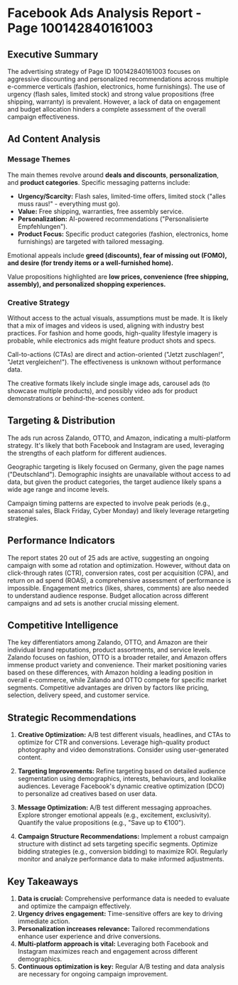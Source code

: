 # Facebook Ads Analysis Report - Page 100142840161003

## Executive Summary

The advertising strategy of Page ID 100142840161003 focuses on aggressive discounting and personalized recommendations across multiple e-commerce verticals (fashion, electronics, home furnishings).  The use of urgency (flash sales, limited stock) and strong value propositions (free shipping, warranty) is prevalent.  However, a lack of data on engagement and budget allocation hinders a complete assessment of the overall campaign effectiveness.


## Ad Content Analysis

### Message Themes

The main themes revolve around **deals and discounts**, **personalization**, and **product categories**.  Specific messaging patterns include:

* **Urgency/Scarcity:**  Flash sales, limited-time offers, limited stock ("alles muss raus!" - everything must go).
* **Value:** Free shipping, warranties, free assembly service.
* **Personalization:** AI-powered recommendations ("Personalisierte Empfehlungen").
* **Product Focus:** Specific product categories (fashion, electronics, home furnishings) are targeted with tailored messaging.

Emotional appeals include **greed (discounts), fear of missing out (FOMO), and desire (for trendy items or a well-furnished home).**

Value propositions highlighted are **low prices, convenience (free shipping, assembly), and personalized shopping experiences.**

### Creative Strategy

Without access to the actual visuals, assumptions must be made.  It is likely that a mix of images and videos is used, aligning with industry best practices.  For fashion and home goods, high-quality lifestyle imagery is probable, while electronics ads might feature product shots and specs.

Call-to-actions (CTAs) are direct and action-oriented ("Jetzt zuschlagen!", "Jetzt vergleichen!").  The effectiveness is unknown without performance data.

The creative formats likely include single image ads, carousel ads (to showcase multiple products), and possibly video ads for product demonstrations or behind-the-scenes content.


## Targeting & Distribution

The ads run across Zalando, OTTO, and Amazon, indicating a multi-platform strategy. It's likely that both Facebook and Instagram are used, leveraging the strengths of each platform for different audiences.

Geographic targeting is likely focused on Germany, given the page names ("Deutschland"). Demographic insights are unavailable without access to ad data, but given the product categories, the target audience likely spans a wide age range and income levels.

Campaign timing patterns are expected to involve peak periods (e.g., seasonal sales, Black Friday, Cyber Monday) and likely leverage retargeting strategies.


## Performance Indicators

The report states 20 out of 25 ads are active, suggesting an ongoing campaign with some ad rotation and optimization.  However, without data on click-through rates (CTR), conversion rates, cost per acquisition (CPA), and return on ad spend (ROAS), a comprehensive assessment of performance is impossible. Engagement metrics (likes, shares, comments) are also needed to understand audience response.  Budget allocation across different campaigns and ad sets is another crucial missing element.


## Competitive Intelligence

The key differentiators among Zalando, OTTO, and Amazon are their individual brand reputations, product assortments, and service levels. Zalando focuses on fashion, OTTO is a broader retailer, and Amazon offers immense product variety and convenience.  Their market positioning varies based on these differences, with Amazon holding a leading position in overall e-commerce, while Zalando and OTTO compete for specific market segments. Competitive advantages are driven by factors like pricing, selection, delivery speed, and customer service.


## Strategic Recommendations

1. **Creative Optimization:** A/B test different visuals, headlines, and CTAs to optimize for CTR and conversions. Leverage high-quality product photography and video demonstrations.  Consider using user-generated content.

2. **Targeting Improvements:** Refine targeting based on detailed audience segmentation using demographics, interests, behaviours, and lookalike audiences.  Leverage Facebook's dynamic creative optimization (DCO) to personalize ad creatives based on user data.

3. **Message Optimization:**  A/B test different messaging approaches. Explore stronger emotional appeals (e.g., excitement, exclusivity).  Quantify the value propositions (e.g., "Save up to €100").

4. **Campaign Structure Recommendations:**  Implement a robust campaign structure with distinct ad sets targeting specific segments. Optimize bidding strategies (e.g., conversion bidding) to maximize ROI.  Regularly monitor and analyze performance data to make informed adjustments.


## Key Takeaways

1. **Data is crucial:**  Comprehensive performance data is needed to evaluate and optimize the campaign effectively.
2. **Urgency drives engagement:**  Time-sensitive offers are key to driving immediate action.
3. **Personalization increases relevance:**  Tailored recommendations enhance user experience and drive conversions.
4. **Multi-platform approach is vital:**  Leveraging both Facebook and Instagram maximizes reach and engagement across different demographics.
5. **Continuous optimization is key:**  Regular A/B testing and data analysis are necessary for ongoing campaign improvement.

